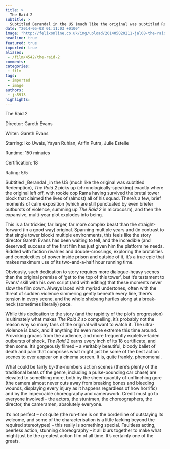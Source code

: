 ```yaml
---
title: >
  The Raid 2
subtitle: >
  Subtitled Berandal in the US (much like the original was subtitled Redemption), The Raid 2 picks up (chronologically-speaking) exactly where the original left off, with rookie cop Rama having survived the brutal tower block that claimed the lives of (almost) all of his squad.
date: "2014-05-02 01:11:03 +0100"
image: "http://felixonline.co.uk/img/upload/201405020211-jal08-the-raid-2-final-fight.jpg"
headline: true
featured: true
imported: true
aliases:
 - /film/4542/the-raid-2
comments:
categories:
 - film
tags:
 - imported
 - image
authors:
 - js5913
highlights:
---
```


The Raid 2

Director: Gareth Evans

Writer: Gareth Evans

Starring: Iko Uwais, Yayan Ruhian, Arifin Putra, Julie Estelle

Runtime: 150 minutes

Certification: 18

Rating: 5/5

Subtitled _Berandal _in the US (much like the original was subtitled Redemption), _The Raid 2_ picks up (chronologically-speaking) exactly where the original left off, with rookie cop Rama having survived the brutal tower block that claimed the lives of (almost) all of his squad. There’s a few, brief moments of calm exposition (which are still punctuated by even briefer outbursts of violence, summing up _The Raid 2_ in microcosm), and then the expansive, multi-year plot explodes into being.

This is a far trickier, far larger, far more complex beast than the straight-forward (in a good way) original. Spanning multiple years and (in contrast to that single tower block) multiple environments, this feels like the story director Gareth Evans has been waiting to tell, and the incredible (and deserved) success of the first film has just given him the platform he needs. Riddled with faction rivalries and double-crossings, exploring the brutalities and complexities of power inside prison and outside of it, it’s a true epic that makes maximum use of its two-and-a-half hour running time.

Obviously, such dedication to story requires more dialogue-heavy scenes than the original premise of ‘get to the top of this tower’, but it’s testament to Evans’ skill with his own script (and with editing) that these moments never slow the film down. Always laced with myriad undertones, often with the threat of sudden violence simmering gently beneath every line, there’s tension in every scene, and the whole shebang hurtles along at a break-neck (sometimes literally) pace.

While this dedication to the story (and the rapidity of the plot’s progression) is ultimately what makes _The Raid 2_ so compelling, it’s probably not the reason why so many fans of the original will want to watch it. The ultra-violence is back, and if anything it’s even more extreme this time around. Provoking groans from the audience, and more frequently expletive-laden outbursts of shock, _The Raid 2_ earns every inch of its 18 certificate, and then some. It’s gorgeously filmed – a veritably beautiful, bloody ballet of death and pain that comprises what might just be some of the best action scenes to ever appear on a cinema screen. It is, quite frankly, phenomenal.

What could be fairly by-the-numbers action scenes (there’s plenty of the traditional beats of the genre, including a pulse-pounding car chase) are elevated to something more, both by the sheer quantity of unflinching gore (the camera almost never cuts away from breaking bones and bleeding wounds, displaying every injury as it happens regardless of how horrific) and by the impeccable choreography and camerawork. Credit must go to everyone involved – the actors, the stuntmen, the choreographers, the director, the cameramen, absolutely everyone.

It’s not perfect – not quite (the run-time is on the borderline of outstaying its welcome, and some of the characterisation is a little lacking beyond the required stereotypes) – this really is something special. Faultless acting, peerless action, stunning choreography – it all blurs together to make what might just be the greatest action film of all time. It’s certainly one of the greats.
